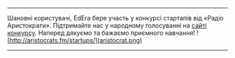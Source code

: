 

---


Шановні користувачі, EdEra бере участь у конкурсі стартапів від «Радіо Аристократи». Підтримайте нас у народному голосуванні на [сайті конкурсу](http://aristocrats.fm/startups/). Наперед дякуємо та бажаємо приємного навчання!
![http://aristocrats.fm/startups/](aristocrat.png)


---

